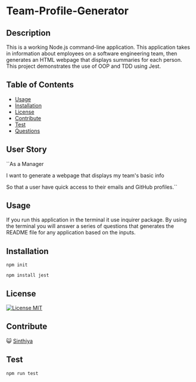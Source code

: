 # Team-Profile-Generator

## Description

This is a working Node.js command-line application. This application takes in information about employees on a software engineering team, then generates an HTML webpage that displays summaries for each person. This project demonstrates the use of OOP and TDD using Jest. 
  
  ## Table of Contents

- [Usage](#usage)
- [Installation](#installation)
- [License](#license)
- [Contribute](#contribute)
- [Test](#test)
- [Questions](#questions)

## User Story

``As a Manager 

I want to generate a webpage that displays my team's basic info

So that a user have quick access to their emails and GitHub profiles.``

## Usage

If you run this application in the terminal it use inquirer package. By using the terminal you will answer a series of questions that generates the README file for any application based on the inputs.

## Installation

`npm init`

`npm install jest`

## License

[![License MIT](https://img.shields.io/badge/License-MIT-yellow.svg)](https://opensource.org/licenses/MIT)

## Contribute

😺 <a href="https://github.com/Sinthiya1/README-Generator-">Sinthiya</a>

## Test

`npm run test`

